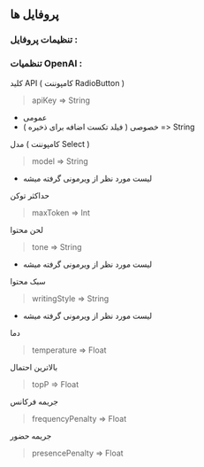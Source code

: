 ## پروفایل ها
### تنظیمات پروفایل :



### تنظمیات OpenAI :

کلید API ( کامپوننت RadioButton )
> apiKey => String
- عمومی
- خصوصی ( فیلد تکست اضافه برای ذخیره ) => String

مدل ( کامپوننت Select )
> model => String
  - لیست مورد نظر از ویرمونی گرفته میشه

حداکثر توکن
> maxToken => Int

لحن محتوا
> tone => String
  - لیست مورد نظر از ویرمونی گرفته میشه

سبک محتوا
> writingStyle => String
  - لیست مورد نظر از ویرمونی گرفته میشه

دما
> temperature => Float

بالاترین احتمال
> topP => Float

جریمه فرکانس
> frequencyPenalty => Float

جریمه حضور
> presencePenalty => Float
